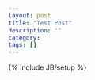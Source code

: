 ```yaml
---
layout: post
title: "Test Post"
description: ""
category: 
tags: []
---
```

{% include JB/setup %}


